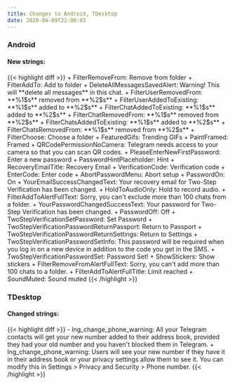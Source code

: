 ```yaml
---
title: Changes to Android, TDesktop
date: 2020-06-09T22:00:03
---
```

<h3>Android</h3>
<h4>New strings:</h4>
{{< highlight diff >}}
+ FilterRemoveFrom: Remove from folder
+ FilterAddTo: Add to folder
+ DeleteAllMessagesSavedAlert: Warning! This will **delete all messages** in this chat.
+ FilterUserRemovedFrom: **%1$s** removed from **%2$s**
+ FilterUserAddedToExisting: **%1$s** added to **%2$s**
+ FilterChatAddedToExisting: **%1$s** added to **%2$s**
+ FilterChatRemovedFrom: **%1$s** removed from **%2$s**
+ FilterChatsAddedToExisting: **%1$s** added to **%2$s**
+ FilterChatsRemovedFrom: **%1$s** removed from **%2$s**
+ FilterChoose: Choose a folder
+ FeaturedGifs: Trending GIFs
+ PaintFramed: Framed
+ QRCodePermissionNoCamera: Telegram needs access to your camera so that you can scan QR codes.
+ PleaseEnterNewFirstPassword: Enter a new password
+ PasswordHintPlaceholder: Hint
+ RecoveryEmailTitle: Recovery Email
+ VerificationCode: Verification code
+ EnterCode: Enter code
+ AbortPasswordMenu: Abort setup
+ PasswordOn: On
+ YourEmailSuccessChangedText: Your recovery email for Two-Step Verification has been changed.
+ HoldToAudioOnly: Hold to record audio.
+ FilterAddToAlertFullText: Sorry, you can't exclude more than 100 chats from a folder.
+ YourPasswordChangedSuccessText: Your password for Two-Step Verification has been changed.
+ PasswordOff: Off
+ TwoStepVerificationSetPassword: Set Password
+ TwoStepVerificationPasswordReturnPassport: Return to Passport
+ TwoStepVerificationPasswordReturnSettings: Return to Settings
+ TwoStepVerificationPasswordSetInfo: This password will be required when you log in on a new device in addition to the code you get in the SMS.
+ TwoStepVerificationPasswordSet: Password Set!
+ ShowStickers: Show stickers
+ FilterRemoveFromAlertFullText: Sorry, you can't add more than 100 chats to a folder.
+ FilterAddToAlertFullTitle: Limit reached
+ SoundMuted: Sound muted
{{< /highlight >}}

<h3>TDesktop</h3>
<h4>Changed strings:</h4>
{{< highlight diff >}}
- lng_change_phone_warning: All your Telegram contacts will get your new number added to their address book, provided they had your old number and you haven't blocked them in Telegram.
+ lng_change_phone_warning: Users will see your new number if they have it in their address book or your privacy settings allow them to see it. You can modify this in Settings > Privacy and Security > Phone number.
{{< /highlight >}}
